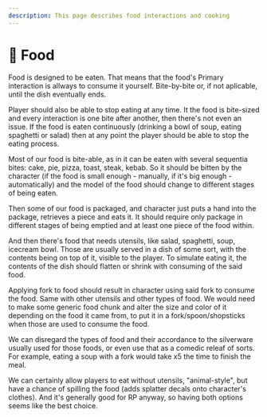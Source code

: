 ```yaml
---
description: This page describes food interactions and cooking
---
```


# 🍕 Food

Food is designed to be eaten. That means that the food's Primary interaction is allways to consume it yourself. Bite-by-bite or, if not aplicable, until the dish eventually ends.&#x20;

Player should also be able to stop eating at any time. It the food is bite-sized and every interaction is one bite after another, then there's not even an issue. If the food is eaten continuously (drinking a bowl of soup, eating spaghetti or salad) then at any point the player should be able to stop the eating process.

Most of our food is bite-able, as in it can be eaten with several sequentia bites: cake, pie, pizza, toast, steak, kebab. So it should be bitten by the character (if the food is small enough - manually, if it's big enough - automatically) and the model of the food should change to different stages of being eaten.&#x20;

Then some of our food is packaged, and character just puts a hand into the package, retrieves a piece and eats it. It should require only package in different stages of being emptied and at least one piece of the food within.

And then there's food that needs utensils, like salad, spaghetti, soup, icecream bowl. Those are usually served in a dish of some sort, with the contents being on top of it, visible to the player. To simulate eating it, the contents of the dish should flatten or shrink with consuming of the said food.

Applying fork to food should result in character using said fork to consume the food. Same with other utensils and other types of food. We would need to make some generic food chunk and alter the size and color of it depending on the food it came from, to put it in a fork/spoon/shopsticks when those are used to consume the food.

We can disregard the types of food and their accordance to the silverware usually used for those foods, or even use that as a comedic releaf of sorts. For example, eating a soup with a fork would take x5 the time to finish the meal.

We can certainly allow players to eat without utensils, "animal-style", but have a chance of spilling the food (adds splatter decals onto character's clothes). And it's generally good for RP anyway, so having both options seems like the best choice.

